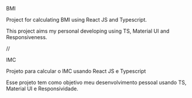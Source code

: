 BMI 

Project for calculating BMI using React JS and Typescript.

This project aims my personal developing using TS, Material UI and Responsiveness.

//

IMC

Projeto para calcular o IMC usando React JS e Typescript

Esse projeto tem como objetivo meu desenvolvimento pessoal usando TS, Material UI e Responsividade.
